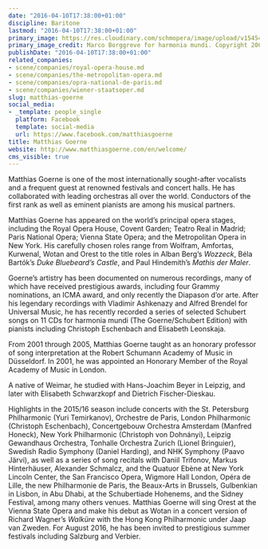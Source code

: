 ```yaml
---
date: "2016-04-10T17:38:00+01:00"
discipline: Baritone
lastmod: "2016-04-10T17:38:00+01:00"
primary_image: https://res.cloudinary.com/schmopera/image/upload/v1545409169/media/webhook-uploads/1460305979936/2016-04-10---GOERNE_Borggreve019.jpg.jpg
primary_image_credit: Marco Borggreve for harmonia mundi. Copyright 2008.
publishDate: "2016-04-10T17:38:00+01:00"
related_companies:
- scene/companies/royal-opera-house.md
- scene/companies/the-metropolitan-opera.md
- scene/companies/opra-national-de-paris.md
- scene/companies/wiener-staatsoper.md
slug: matthias-goerne
social_media:
- _template: people_single
  platform: Facebook
  template: social-media
  url: https://www.facebook.com/matthiasgoerne
title: Matthias Goerne
website: http://www.matthiasgoerne.com/en/welcome/
cms_visible: true
---
```


Matthias Goerne is one of the most internationally sought-after vocalists and a frequent guest at renowned festivals and concert halls. He has collaborated with leading orchestras all over the world. Conductors of the first rank as well as eminent pianists are among his musical partners.

Matthias Goerne has appeared on the world’s principal opera stages, including the Royal Opera House, Covent Garden; Teatro Real in Madrid; Paris National Opera; Vienna State Opera; and the Metropolitan Opera in New York. His carefully chosen roles range from Wolfram, Amfortas, Kurwenal, Wotan and Orest to the title roles in Alban Berg’s *Wozzeck*, Béla Bartók’s *Duke Bluebeard’s Castle*, and Paul Hindemithʼs *Mathis der Maler*.

Goerne’s artistry has been documented on numerous recordings, many of which have received prestigious awards, including four Grammy nominations, an ICMA award, and only recently the Diapason d’or arte. After his legendary recordings with Vladimir Ashkenazy and Alfred Brendel for Universal Music, he has recently recorded a series of selected Schubert songs on 11 CDs for harmonia mundi (The Goerne/Schubert Edition) with pianists including Christoph Eschenbach and Elisabeth Leonskaja.

From 2001 through 2005, Matthias Goerne taught as an honorary professor of song interpretation at the Robert Schumann Academy of Music in Düsseldorf. In 2001, he was appointed an Honorary Member of the Royal Academy of Music in London.

A native of Weimar, he studied with Hans-Joachim Beyer in Leipzig, and later with Elisabeth Schwarzkopf and Dietrich Fischer-Dieskau.

Highlights in the 2015/16 season include concerts with the St. Petersburg Philharmonic (Yuri Temirkanov), Orchestre de Paris, London Philharmonic (Christoph Eschenbach), Concertgebouw Orchestra Amsterdam (Manfred Honeck), New York Philharmonic (Christoph von Dohnányi), Leipzig Gewandhaus Orchestra, Tonhalle Orchestra Zurich (Lionel Bringuier), Swedish Radio Symphony (Daniel Harding), and NHK Symphony (Paavo Järvi), as well as a series of song recitals with Daniil Trifonov, Markus Hinterhäuser, Alexander Schmalcz, and the Quatuor Ebène at New York Lincoln Center, the San Francisco Opera, Wigmore Hall London, Opéra de Lille, the new Philharmonie de Paris, the Beaux-Arts in Brussels, Gulbenkian in Lisbon, in Abu Dhabi, at the Schubertiade Hohenems, and the Sidney Festival, among many others venues. Matthias Goerne will sing Orest at the Vienna State Opera and make his debut as Wotan in a concert version of Richard Wagner’s *Walküre* with the Hong Kong Philharmonic under Jaap van Zweden. For August 2016, he has been invited to prestigious summer festivals including Salzburg and Verbier.
